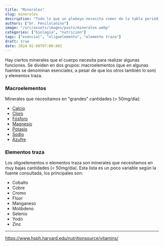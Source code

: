 ```yaml
---
title: "Minerales"
slug: minerales
description: "Todo lo que un plebeyo necesita comer de la tabla periódica."
authors: ["Dr. Fenilalanino"]
image: "/src/assets/images/posts/minerales.webp"
categories: ["biología", "nutrición"]
tags: ["esencial", "oligoelemento", "elemento traza"]
draft: true
date: 2024-02-09T07:00:00Z
---
```


Hay ciertos minerales que el cuerpo necesita para realizar algunas funciones. Se dividen en dos grupos: macroelementos (que en algunas fuentes se denominan esenciales, a pesar de que los otros también lo son) y elementos traza.

### Macroelementos

Minerales que necesitamos en "grandes" cantidades (> 50mg/día):

- [Calcio](/calcio)
- [Cloro](/cloro)
- [Fósforo](/fosforo)
- [Magnesio](/magnesio)
- [Potasio](/potasio)
- [Sodio](/sodio)
- [Azufre](/azufre)


### Elementos traza

Los oligoelementos o elementos traza son minerales que necesitamos en muy bajas cantidades (< 50mg/día). Esta lista es un poco variable según la fuente consultada, los principales son:

- Cobalto
- Cobre
- Cromo
- Flúor
- Manganeso
- Molibdeno
- Selenio
- Yodo
- Zinc


---

https://www.hsph.harvard.edu/nutritionsource/vitamins/
